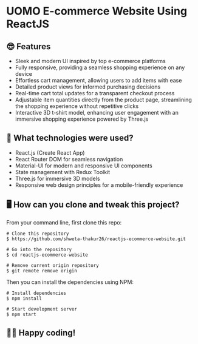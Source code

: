 # UOMO E-commerce Website Using ReactJS

## 😎 Features

- Sleek and modern UI inspired by top e-commerce platforms
- Fully responsive, providing a seamless shopping experience on any device
- Effortless cart management, allowing users to add items with ease
- Detailed product views for informed purchasing decisions
- Real-time cart total updates for a transparent checkout process
- Adjustable item quantities directly from the product page, streamlining the shopping experience without repetitive clicks
- Interactive 3D t-shirt model, enhancing user engagement with an immersive shopping experience powered by Three.js 

## 🚀 What technologies were used?

- React.js (Create React App)
- React Router DOM for seamless navigation
- Material-UI for modern and responsive UI components
- State management with Redux Toolkit
- Three.js for immersive 3D models
- Responsive web design principles for a mobile-friendly experience

## 🖥️ How can you clone and tweak this project?

From your command line, first clone this repo:

```
# Clone this repository
$ https://github.com/shweta-thakur26/reactjs-ecommerce-website.git

# Go into the repository
$ cd reactjs-ecommerce-website

# Remove current origin repository
$ git remote remove origin

```

Then you can install the dependencies using NPM:

```
# Install dependencies
$ npm install

# Start development server
$ npm start
```

👨‍💻 Happy coding!
---
